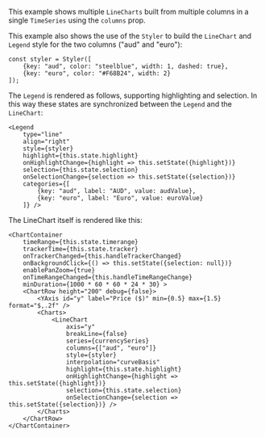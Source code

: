 This example shows multiple `LineCharts` built from multiple columns in a single `TimeSeries`  using the `columns` prop.

This example also shows the use of the `Styler` to build the `LineChart` and `Legend` style for the two columns ("aud" and "euro"):

    const styler = Styler([
        {key: "aud", color: "steelblue", width: 1, dashed: true},
        {key: "euro", color: "#F68B24", width: 2}
    ]);

The `Legend` is rendered as follows, supporting highlighting and selection. In this way these states are synchronized between the `Legend` and the `LineChart`:

    <Legend
        type="line"
        align="right"
        style={styler}
        highlight={this.state.highlight}
        onHighlightChange={highlight => this.setState({highlight})}
        selection={this.state.selection}
        onSelectionChange={selection => this.setState({selection})}
        categories={[
            {key: "aud", label: "AUD", value: audValue},
            {key: "euro", label: "Euro", value: euroValue}
        ]} />

The LineChart itself is rendered like this:

    <ChartContainer
        timeRange={this.state.timerange}
        trackerTime={this.state.tracker}
        onTrackerChanged={this.handleTrackerChanged}
        onBackgroundClick={() => this.setState({selection: null})}
        enablePanZoom={true}
        onTimeRangeChanged={this.handleTimeRangeChange}
        minDuration={1000 * 60 * 60 * 24 * 30} >
        <ChartRow height="200" debug={false}>
            <YAxis id="y" label="Price ($)" min={0.5} max={1.5} format="$,.2f" />
            <Charts>
                <LineChart
                    axis="y"
                    breakLine={false}
                    series={currencySeries}
                    columns={["aud", "euro"]}
                    style={styler}
                    interpolation="curveBasis"
                    highlight={this.state.highlight}
                    onHighlightChange={highlight => this.setState({highlight})}
                    selection={this.state.selection}
                    onSelectionChange={selection => this.setState({selection})} />
            </Charts>
        </ChartRow>
    </ChartContainer>
